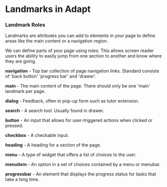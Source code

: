 # Landmarks in Adapt

### Landmark Roles

Landmarks are attributes you can add to elements in your page to define areas like the main content or a navigation region.

We can define parts of your page using roles. This allows screen reader users the ability to easily jump from one section to another and know where they are going.
 

**navigation** - Top bar collection of page navigation links. Standard consists of 'back button' 'progress bar' and 'drawer'.

**main** - The main content of the page. There should only be one 'main' landmark per page.

**dialog** - Feedback, often in pop-up form such as tutor extension.

**search** - A search tool. Usually found in drawer.

**button** - An input that allows for user-triggered actions when clicked or pressed.

**checkbox** - A checkable input.

**heading** - A heading for a section of the page.

**menu** - A type of widget that offers a list of choices to the user.

**menuitem** - An option in a set of choices contained by a menu or menubar.

**progressbar** - An element that displays the progress status for tasks that take a long time.






 

